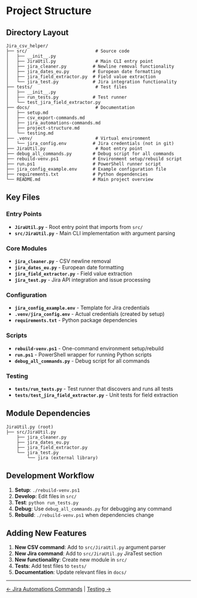 # Project Structure

## Directory Layout

```
Jira_csv_helper/
├── src/                          # Source code
│   ├── __init__.py
│   ├── JiraUtil.py               # Main CLI entry point
│   ├── jira_cleaner.py          # Newline removal functionality
│   ├── jira_dates_eu.py         # European date formatting
│   ├── jira_field_extractor.py  # Field value extraction
│   └── jira_test.py             # Jira integration functionality
├── tests/                        # Test files
│   ├── __init__.py
│   ├── run_tests.py             # Test runner
│   └── test_jira_field_extractor.py
├── docs/                         # Documentation
│   ├── setup.md
│   ├── csv_export-commands.md
│   ├── jira_automations-commands.md
│   ├── project-structure.md
│   └── testing.md
├── .venv/                        # Virtual environment
│   └── jira_config.env          # Jira credentials (not in git)
├── JiraUtil.py                   # Root entry point
├── debug_all_commands.py        # Debug script for all commands
├── rebuild-venv.ps1             # Environment setup/rebuild script
├── run.ps1                      # PowerShell runner script
├── jira_config_example.env      # Example configuration file
├── requirements.txt             # Python dependencies
└── README.md                    # Main project overview
```

## Key Files

### Entry Points
- **`JiraUtil.py`** - Root entry point that imports from `src/`
- **`src/JiraUtil.py`** - Main CLI implementation with argument parsing

### Core Modules
- **`jira_cleaner.py`** - CSV newline removal
- **`jira_dates_eu.py`** - European date formatting
- **`jira_field_extractor.py`** - Field value extraction
- **`jira_test.py`** - Jira API integration and issue processing

### Configuration
- **`jira_config_example.env`** - Template for Jira credentials
- **`.venv/jira_config.env`** - Actual credentials (created by setup)
- **`requirements.txt`** - Python package dependencies

### Scripts
- **`rebuild-venv.ps1`** - One-command environment setup/rebuild
- **`run.ps1`** - PowerShell wrapper for running Python scripts
- **`debug_all_commands.py`** - Debug script for all commands

### Testing
- **`tests/run_tests.py`** - Test runner that discovers and runs all tests
- **`tests/test_jira_field_extractor.py`** - Unit tests for field extraction

## Module Dependencies

```
JiraUtil.py (root)
├── src/JiraUtil.py
    ├── jira_cleaner.py
    ├── jira_dates_eu.py
    ├── jira_field_extractor.py
    └── jira_test.py
        └── jira (external library)
```

## Development Workflow

1. **Setup**: `./rebuild-venv.ps1`
2. **Develop**: Edit files in `src/`
3. **Test**: `python run_tests.py`
4. **Debug**: Use `debug_all_commands.py` for debugging any command
5. **Rebuild**: `./rebuild-venv.ps1` when dependencies change

## Adding New Features

1. **New CSV command**: Add to `src/JiraUtil.py` argument parser
2. **New Jira command**: Add to `src/JiraUtil.py` JiraTest section
3. **New functionality**: Create new module in `src/`
4. **Tests**: Add test files to `tests/`
5. **Documentation**: Update relevant files in `docs/`

---

[← Jira Automations Commands](jira_automations-commands.md) | [Testing →](testing.md)

